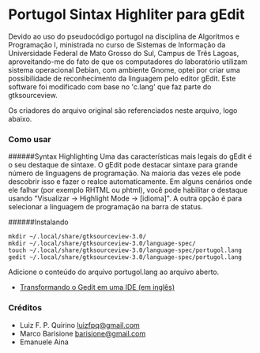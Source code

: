 # Portugol Sintax Highliter para gEdit
Devido ao uso do pseudocódigo portugol na disciplina de Algoritmos e Programação I, ministrada no curso de Sistemas de Informação da Universidade Federal de Mato Grosso do Sul, Campus de Três Lagoas, aproveitando-me do fato de que os computadores do laboratório utilizam sistema operacional Debian, com ambiente Gnome, optei por criar uma possibilidade de reconhecimento da linguagem pelo editor gEdit. Este software foi modificado com base no 'c.lang' que faz parte do gtksourceview.

Os criadores do arquivo original são referenciados neste arquivo, logo abaixo.

### Como usar

######Syntax Highlighting
Uma das características mais legais do gEdit é o seu destaque de sintaxe. O gEdit pode destacar sintaxe para grande número de linguagens de programação. Na maioria das vezes ele pode descobrir isso e fazer o realce automaticamente. Em alguns cenários onde ele falhar (por exemplo RHTML ou phtml), você pode habilitar o destaque usando "Visualizar -> Highlight Mode -> [idioma]". A outra opção é para selecionar a linguagem de programação na barra de status.


######Instalando

```shell
mkdir ~/.local/share/gtksourceview-3.0/
mkdir ~/.local/share/gtksourceview-3.0/language-spec/
touch ~/.local/share/gtksourceview-3.0/language-spec/portugol.lang
gedit ~/.local/share/gtksourceview-3.0/language-spec/portugol.lang

```
Adicione o conteúdo do arquivo portugol.lang ao arquivo aberto.


* [Transformando o Gedit em uma IDE (em inglês)](https://saravananthirumuruganathan.wordpress.com/2010/06/04/how-to-convert-gedit-to-gedit/)


### Créditos
* Luiz F. P. Quirino <luizfpq@gmail.com>
* Marco Barisione <barisione@gmail.com>
* Emanuele Aina
